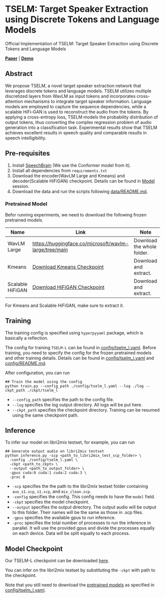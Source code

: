 # TSELM: Target Speaker Extraction using Discrete Tokens and Language Models
Official Implementation of TSELM: Target Speaker Extraction using Discrete Tokens and Language Models

 [**Paper**](https://arxiv.org/abs/2409.07841)
| [**Demo**](https://beilong-tang.github.io/TSELM.demo/)

## Abstract
We propose TSELM, a novel target speaker extraction network that leverages discrete tokens and language models.
TSELM utilizes multiple discretized layers from WavLM as input
tokens and incorporates cross-attention mechanisms to integrate
target speaker information. Language models are employed to
capture the sequence dependencies, while a scalable HiFi-GAN
is used to reconstruct the audio from the tokens. By applying a
cross-entropy loss, TSELM models the probability distribution of
output tokens, thus converting the complex regression problem of
audio generation into a classification task. Experimental results
show that TSELM achieves excellent results in speech quality
and comparable results in speech intelligibility.


## Pre-requisites

1. Install [SpeechBrain](https://github.com/speechbrain/speechbrain/tree/main) (We use the Conformer model from it). 
2. Install all dependencies from `requirements.txt`
3. Download the encoder(WavLM Large and Kmeans) and decoder(Scalable HiFiGAN) checkpoint. Details can be found in [Model](#pretrained-model) session.
4. Download the data and run the scripts following [data/README.md](./data/README.md).

### Pretrained Model
Befor running experiments, we need to download the following frozen pretrained models.

| Name         | Link                                                        | Note                       |
|--------------|-------------------------------------------------------------|----------------------------|
| WavLM Large  | https://huggingface.co/microsoft/wavlm-large/tree/main      | Download the whole folder. |
| Kmeans       | [Download Kmeans Checkpoint](https://huggingface.co/Beilong/TSELM/resolve/main/kmeans_ckpt/kmeans_wavlm_ckpt.tar.gz?download=true)  | Download and extract.      |
| Scalable HiFiGAN | [Download HiFiGAN Checkpoint](https://huggingface.co/Beilong/TSELM/resolve/main/backend_ckpt/hifigan-wavlm-l1-3-7-18-23-k1000-LibriTTS.tar.gz?download=true) | Download and extract.      |

For Kmeans and Scalable HiFiGAN, make sure to extract it.

## Training

The training config is specified using `hyperpyyaml` package, which is basically a reflection. 

The config for training `TSELM-L` can be found in [config/tselm_l.yaml](./config/tselm_l.yaml). Before training, you need to specify the config for the frozen pretrained models and other training details. Details can be found in [config/tselm_l.yaml](./config/tselm_l.yaml) and [config/README.md](./config/README.md). 

After configuration, you can run 
```shell
## Train the model using the config 
python train.py --config_path ./config/tselm_l.yaml --log ./log --ckpt_path ./ckpt/tselm_l 
```
- `--config_path` specifies the path to the config file.
- `--log` specifies the log output directory. All logs will be put here.
- `--ckpt_path` specifies the checkpoint directory. Training can be resumed using the same checkpoint path. 


## Inference
To infer our model on libri2mix testset, for example, you can run

```shell
## Generate output audio on libri2mix testset
python inference.py -scp <path_to_libri2mix_test_scp_folder> \
  -config ./config/tselm_l.yaml \
  -ckpt <path_to_ckpt> \
  --output <path_to_output_folder> \
  -gpus cuda:0 cuda:1 cuda:2 cuda:3 \
  -proc 8
```

- `-scp` specifies the the path to the libri2mix testset folder containing `aux_s1.scp`, `s1.scp`, and `mix_clean.scp`. 
- `-config` specifies the config. This config needs to have the `model` field. 
- `-ckpt` specifies the model checkpoint.
- `--output` specifies the output directory. 
The output audio will be output to this folder. Their names will be the same as those in .scp files. 
- `-gpus` specifies the available gpus to run inference.
- `-proc` specifies the total number of processes to run the inference in parallel. It will 
use the provided gpus and divide the processes equally on each device. Data will be split equally to each process.


## Model Checkpoint

Our TSELM-L checkpoint can be downloaded [here](https://huggingface.co/Beilong/TSELM/resolve/main/model_ckpt/tselm_l.pth?download=true).

You can infer on the libri2mix testset by substituting the `-ckpt` with path to the checkpoint. 

Note that you still need to download the [pretrained models](#pretrained-model) as specified in [config/tselm_l.yaml](./config/tselm_l.yaml).

